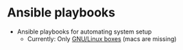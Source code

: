 # Ansible playbooks
- Ansible playbooks for automating system setup
  - Currently: Only [GNU/Linux boxes](linux/) (macs are missing)
